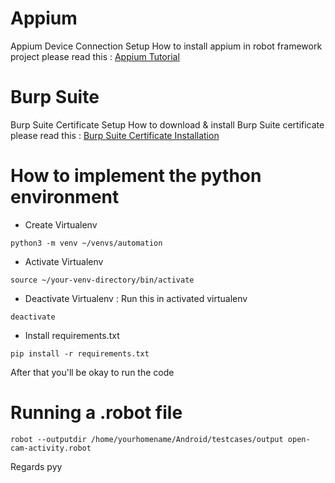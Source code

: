# Appium
Appium Device Connection Setup
How to install appium in robot framework project please read this : [Appium Tutorial](https://github.com/sepdijono/appium/blob/main/appium-tutorial.pdf)

# Burp Suite 
Burp Suite Certificate Setup
How to download & install Burp Suite certificate please read this : [Burp Suite Certificate Installation](https://github.com/sepdijono/appium/blob/main/perform_test_avd_using_burpsuite.pdf)

# How to implement the python environment
* Create Virtualenv
```
python3 -m venv ~/venvs/automation
```
* Activate Virtualenv
```
source ~/your-venv-directory/bin/activate
```
* Deactivate Virtualenv : Run this in activated virtualenv
```
deactivate
```
* Install requirements.txt
```
pip install -r requirements.txt
```
After that you'll be okay to run the code

# Running a .robot file
```
robot --outputdir /home/yourhomename/Android/testcases/output open-cam-activity.robot
```



Regards
pyy
